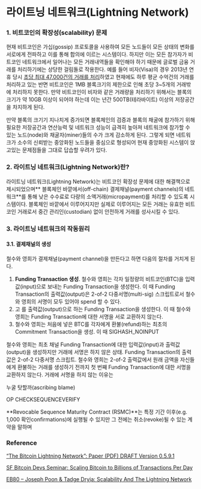 # 라이트닝 네트워크\(Lightning Network\)

### 1. 비트코인의 확장성\(scalability\) 문제

현재 비트코인은 가십\(gossip\) 프로토콜을 사용하여 모든 노드들이 모든 상태의 변화를 서로에게 전파하고 이를 통해 합의에 이르는 시스템이다. 하지만 이는 모든 참가자가 비트코인 네트워크에서 일어나는 모든 거래내역들을 확인해야 하기 때문에 글로벌 금융 거래를 처리하기에는 상당한 걸림돌로 작용한다. 예를 들어 비자\(Visa\)의 경우 2013년 연휴 당시 [초당 최대 47,000건의 거래를 처리](http://www.visa.com/blogarchives/us/2013/10/10/stress-test-prepares-visanet-for-the-most-wonderful-time-of-the-year/index.html)하였고 현재에도 하루 평균 수억건의 거래를 처리하고 있는 반면 비트코인은 1MB 블록크기의 제한으로 인해 초당 3~5개의 거래밖에 처리하지 못한다. 만약 비트코인이 비자와 같은 거래량을 처리하기 위해서는 블록의 크기가 약 10GB 이상이 되어야 하는데 이는 년간 500TB\(테라바이트\) 이상의 저장공간을 차지하게 된다.

만약 블록의 크기기 지나치게 증가되면 블록체인의 검증과 블록의 채굴에 참가하기 위해 필요한 저장공간과 연산능력 및 네트워크 성능이 급격히 높아져 네트워크에 참가할 수 있는 노드\(node\)와 채굴자\(miner\)들의 수가 크게 감소하게 된다. 그렇게 되면 네트워크가 소수의 신뢰받는 중앙화된 노드들을 중심으로 형성되어 현재 중앙화된 시스템이 앉고있는 문제점들을 그대로 답습할 우려가 있다.

### 2. 라이트닝 네트워크\(Lightning Network\)란?

라이트닝 네트워크\(Lightning Network\)는 비트코인 확장성 문제에 대한 해결책으로 제시되었으며** 블록체인 바깥에서\(off-chain\) 결제채널\(payment channels\)의 네트워크**를 통해 낮은 수수료로 다량의 소액거래\(micropayment\)를 처리할 수 있도록 시스템이다. 블록체인 바깥에서 이루어지지만 실제로 이루어지는 모든 거래는 유효한 비트코인 거래로서 중간 관리인\(custodian\) 없이 안전하게 거래를 성사시킬 수 있다.

### 3. 라이트닝 네트워크의 작동원리

#### 3.1. 결제채널의 생성

철수와 영희가 결제채널\(payment channel\)을 만든다고 하면 다음의 절차를 거치게 된다.

1. **Funding Transaction 생성**. 철수와 영희는 각자 일정량의 비트코인\(BTC\)을 입력값\(input\)으로 보내는 Funding Transaction을 생성한다. 이 때 Funding Transaction의 출력값\(output\)은 2-of-2 다중서명\(multi-sig\) 스크립트로서 철수와 영희의 서명이 모두 있어야 spend 할 수 있다. 
2. 고 를 출력값\(output\)으로 하는 Funding Transaction을 생성한다. 이 때 철수와 영희는 Funding Transaction에 대한 서명을 서로 교환하지 않는다. 
3. 철수와 영희는 처음에 넣은 BTC를 각자에게 환불\(refund\)하는 최초의 Commitment Transaction을 생성. 이 때 SIGHASH\_NOINPUT

철수와 영희는 최초 채널 Funding Transaction에 대한 입력값\(input\)과 출력값\(output\)을 생성하지만 거래에 서명은 하지 않은 상태. Funding Transaction의 출력값은 2-of-2 다중서명 스크립트. 철수와 영희는 2-of-2 출력값에서 원래 금액을 자신들에게 환불하는 거래를 생성하기 전까지 첫 번째 Funding Transaction에 대한 서명을 교환하지 않는다.  거래에 서명을 하지 않는 이유는

누굴 탓할까\(ascribing blame\)

OP CHECKSEQUENCEVERIFY

**Revocable Sequence Maturity Contract \(RSMC\)**는 특정 기간 이후\(e.g. 1,000 확인confirmations\)에 실행될 수 있지만 그 전에는 취소\(revoke\)될 수 있는 계약을 말하며

### Reference

[“The Bitcoin Lightning Network”: Paper \(PDF\) DRAFT Version 0.5.9.1](https://lightning.network/lightning-network-paper.pdf)

[SF Bitcoin Devs Seminar: Scaling Bitcoin to Billions of Transactions Per Day](https://www.youtube.com/watch?v=8zVzw912wPo&t=20m15s)

[EB80 – Joseph Poon & Tadge Dryja: Scalability And The Lightning Network](https://www.youtube.com/watch?v=fBS_ieDwQ9k)

